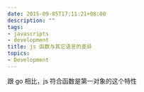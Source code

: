 ```yaml
---
date: 2015-09-05T17:11:21+08:00
description: ""
tags:
- javascripts
- development
title: js 函数与其它语言的差异
topics:
- Development
---
```


跟 go 相比，js 符合函数是第一对象的这个特性